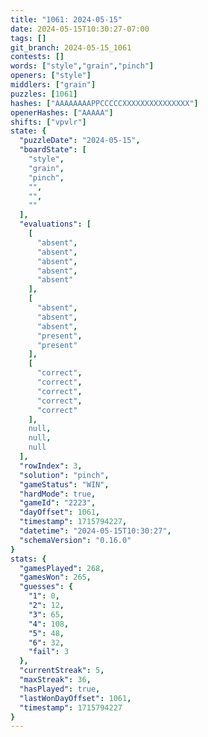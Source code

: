 ```yaml
---
title: "1061: 2024-05-15"
date: 2024-05-15T10:30:27-07:00
tags: []
git_branch: 2024-05-15_1061
contests: []
words: ["style","grain","pinch"]
openers: ["style"]
middlers: ["grain"]
puzzles: [1061]
hashes: ["AAAAAAAAPPCCCCCXXXXXXXXXXXXXXX"]
openerHashes: ["AAAAA"]
shifts: ["vpvlr"]
state: {
  "puzzleDate": "2024-05-15",
  "boardState": [
    "style",
    "grain",
    "pinch",
    "",
    "",
    ""
  ],
  "evaluations": [
    [
      "absent",
      "absent",
      "absent",
      "absent",
      "absent"
    ],
    [
      "absent",
      "absent",
      "absent",
      "present",
      "present"
    ],
    [
      "correct",
      "correct",
      "correct",
      "correct",
      "correct"
    ],
    null,
    null,
    null
  ],
  "rowIndex": 3,
  "solution": "pinch",
  "gameStatus": "WIN",
  "hardMode": true,
  "gameId": "2223",
  "dayOffset": 1061,
  "timestamp": 1715794227,
  "datetime": "2024-05-15T10:30:27",
  "schemaVersion": "0.16.0"
}
stats: {
  "gamesPlayed": 268,
  "gamesWon": 265,
  "guesses": {
    "1": 0,
    "2": 12,
    "3": 65,
    "4": 108,
    "5": 48,
    "6": 32,
    "fail": 3
  },
  "currentStreak": 5,
  "maxStreak": 36,
  "hasPlayed": true,
  "lastWonDayOffset": 1061,
  "timestamp": 1715794227
}
---
```

<!-- more -->
